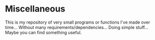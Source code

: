# Miscellaneous

This is my repository of very small programs or functions I've made over time... 
Without many requirements/dependencies...
Doing simple stuff...
Maybe you can find something useful.
